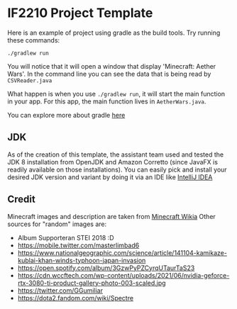 # IF2210 Project Template

Here is an example of project using gradle as the build tools.
Try running these commands:

`./gradlew run`

You will notice that it will open a window that display 'Minecraft: Aether Wars'.
In the command line you can see the data that is being read by `CSVReader.java`

What happen is when you use `./gradlew run`, it will start the main function in your app.
For this app, the main function lives in `AetherWars.java`.

You can explore more about gradle [here](https://guides.gradle.org/creating-new-gradle-builds/)

## JDK

As of the creation of this template, the assistant team used and tested the JDK 8 installation from OpenJDK and Amazon Corretto (since JavaFX is readily available on those installations). You can easily pick and install your desired JDK version and variant by doing it via an IDE like [IntelliJ IDEA](https://www.jetbrains.com/idea/)

## Credit

Minecraft images and description are taken from [Minecraft Wikia](https://minecraft.fandom.com/wiki/)
Other sources for "random" images are:

- Album Supporteran STEI 2018 :D
- https://mobile.twitter.com/masterlimbad6
- https://www.nationalgeographic.com/science/article/141104-kamikaze-kublai-khan-winds-typhoon-japan-invasion
- https://open.spotify.com/album/3GzwPyPZCyrqUTaurTaS23
- https://cdn.wccftech.com/wp-content/uploads/2021/06/nvidia-geforce-rtx-3080-ti-product-gallery-photo-003-scaled.jpg
- https://twitter.com/GGumiliar
- https://dota2.fandom.com/wiki/Spectre

